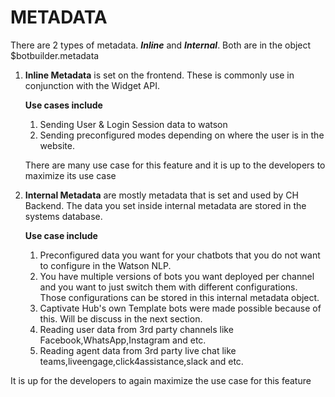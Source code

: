 # METADATA

There are 2 types of metadata. _**Inline**_ and _**Internal**_. Both are in the object $botbuilder.metadata

1.  **Inline Metadata** is set on the frontend. These is commonly use in conjunction with the Widget API.

    **Use cases include**

    1. Sending User & Login Session data to watson&#x20;
    2. Sending preconfigured modes depending on where the user is in the website.

    There are many use case for this feature and it is up to the developers to maximize its use case
2.  **Internal Metadata** are mostly metadata that is set and used by CH Backend. The data you set inside internal metadata are stored in the systems database.

    **Use case include**

    1. Preconfigured data you want for your chatbots that you do not want to configure in the Watson NLP.&#x20;
    2. You have multiple versions of bots you want deployed per channel and you want to just switch them with different configurations. Those configurations can be stored in this internal metadata object.
    3. Captivate Hub's own Template bots were made possible because of this. Will be discuss in the next section.
    4. Reading user data from 3rd party channels like Facebook,WhatsApp,Instagram and etc.
    5. Reading agent data from 3rd party live chat like teams,liveengage,click4assistance,slack and etc.

It is up for the developers to again maximize the use case for this feature

